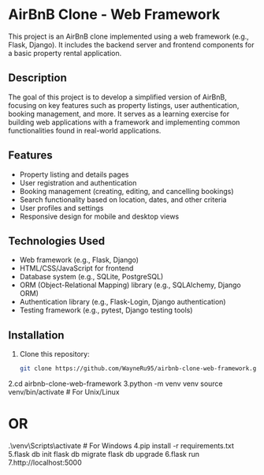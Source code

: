 # AirBnB Clone - Web Framework

This project is an AirBnB clone implemented using a web framework (e.g., Flask, Django). It includes the backend server and frontend components for a basic property rental application.

## Description

The goal of this project is to develop a simplified version of AirBnB, focusing on key features such as property listings, user authentication, booking management, and more. It serves as a learning exercise for building web applications with a framework and implementing common functionalities found in real-world applications.

## Features

- Property listing and details pages
- User registration and authentication
- Booking management (creating, editing, and cancelling bookings)
- Search functionality based on location, dates, and other criteria
- User profiles and settings
- Responsive design for mobile and desktop views

## Technologies Used

- Web framework (e.g., Flask, Django)
- HTML/CSS/JavaScript for frontend
- Database system (e.g., SQLite, PostgreSQL)
- ORM (Object-Relational Mapping) library (e.g., SQLAlchemy, Django ORM)
- Authentication library (e.g., Flask-Login, Django authentication)
- Testing framework (e.g., pytest, Django testing tools)

## Installation

1. Clone this repository:

   ```bash
   git clone https://github.com/WayneRu95/airbnb-clone-web-framework.git
2.cd airbnb-clone-web-framework
3.python -m venv venv
source venv/bin/activate  # For Unix/Linux
# OR
.\venv\Scripts\activate  # For Windows
4.pip install -r requirements.txt
5.flask db init
flask db migrate
flask db upgrade
6.flask run
7.http://localhost:5000


